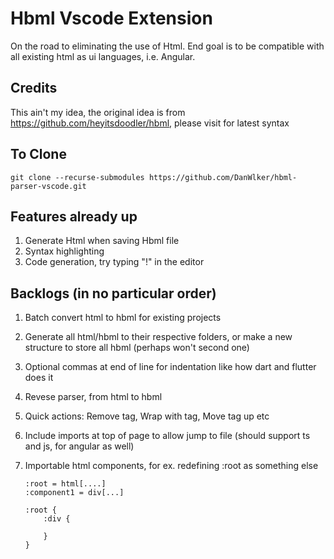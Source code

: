 # Hbml Vscode Extension

 On the road to eliminating the use of Html. End goal is to be compatible with all existing html as ui languages, i.e. Angular.

## Credits

This ain't my idea, the original idea is from <https://github.com/heyitsdoodler/hbml>, please visit for latest syntax

## To Clone

```git clone --recurse-submodules https://github.com/DanWlker/hbml-parser-vscode.git```

## Features already up

1. Generate Html when saving Hbml file
2. Syntax highlighting
3. Code generation, try typing "!" in the editor

## Backlogs (in no particular order)

1. Batch convert html to hbml for existing projects
2. Generate all html/hbml to their respective folders, or make a new structure to store all hbml (perhaps won't second one)
3. Optional commas at end of line for indentation like how dart and flutter does it
4. Revese parser, from html to hbml
5. Quick actions: Remove tag, Wrap with tag, Move tag up etc
6. Include imports at top of page to allow jump to file (should support ts and js, for angular as well)
7. Importable html components, for ex. redefining :root as something else

    ```hbml
    :root = html[....]
    :component1 = div[...]

    :root {
        :div {

        }
    }
    ```
